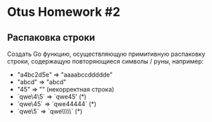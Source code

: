 # Otus Homework #2
## Распаковка строки

Создать Go функцию, осуществляющую примитивную распаковку строки, содержащую повторяющиеся символы / руны, например:

* "a4bc2d5e" => "aaaabccddddde"
* "abcd" => "abcd"
* "45" => "" (некорректная строка)
* \`qwe\4\5\` => \`qwe45\' (*)
* \`qwe\45\` => \`qwe44444\` (*)
* \`qwe\\5\` => \`qwe\\\\\\\\\\\` (*)
